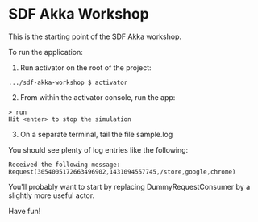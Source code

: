 # SDF Akka Workshop

This is the starting point of the SDF Akka workshop.

To run the application:

1. Run activator on the root of the project:

  ```.../sdf-akka-workshop $ activator```

2. From within the activator console, run the app:

  ```
  > run
  Hit <enter> to stop the simulation
  ```

3. On a separate terminal, tail the file sample.log
 
  You should see plenty of log entries like the following:
 
  ```Received the following message: Request(3054005172663496902,1431094557745,/store,google,chrome)```

You'll probably want to start by replacing DummyRequestConsumer by a slightly more useful actor.

Have fun!
